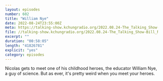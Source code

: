 ```yaml
---
layout: episodes
number: 602
title: "William Nye"
date: 2022-08-24T23:55:00Z
meta: https://talking-show.kchungradio.org/2022.08.24-The_Talking_Show-Bill_Nye.mp3
file: //talking-show.kchungradio.org/2022.08.24-The_Talking_Show-Bill_Nye.mp3 
excerpt: ""
duration: "00:58:05"
length: "41826781"
explicit: "yes"
category: episodes
---
```

Nicolas gets to meet one of his childhood heroes, the educator William Nye, a guy of science. But as ever, it's pretty weird when you meet your heroes. 
